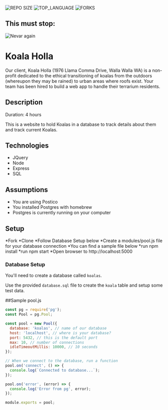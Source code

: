 ![REPO SIZE](https://img.shields.io/github/repo-size/jmicko/koala-holla-jens-master.svg?style=flat-square)
![TOP_LANGUAGE](https://img.shields.io/github/languages/top/jmicko/koala-holla-jens-master.svg?style=flat-square)
![FORKS](https://img.shields.io/github/forks/jmicko/koala-holla-jens-master.svg?style=social)

## This must stop:

![Nevar again](https://i.makeagif.com/media/8-22-2014/GO_DT4.gif)

# Koala Holla

Our client, Koala Holla (1976 Llama Comma Drive, Walla Walla WA) is a non-profit dedicated to the ethical transitioning of koalas from the outdoors (whereupon they may be rained) to urban areas where roofs exist. Your team has been hired to build a web app to handle their terrarium residents.

## Description

Duration: 4 hours

This is a website to hold Koalas in a database to track details about them and track current Koalas.

## Technologies

- JQuery
- Node
- Express
- SQL

## Assumptions

- You are using Postico
- You installed Postgres with homebrew
- Postgres is currently running on your computer

## Setup

*Fork
*Clone
*Follow Database Setup below
*Create a modules/pool.js file for your database connection
*You can find a sample file below
*run npm install
*run npm start
*Open browser to http://localhost:5000

### Database Setup

You'll need to create a database called `koalas`.

Use the provided `database.sql` file to create the `koala` table and setup some test data.

##Sample pool.js

```javascript
const pg = require('pg');
const Pool = pg.Pool;

const pool = new Pool({
  database: 'koalas', // name of our database
  host: 'localhost', // where is your database?
  port: 5432, // this is the default port
  max: 10, // number of connections
  idleTimeoutMillis: 10000, // 10 seconds
});

// When we connect to the database, run a function
pool.on('connect', () => {
  console.log(`Connected to database...`);
});

pool.on('error', (error) => {
  console.log('Error from pg', error);
});

module.exports = pool;
```
